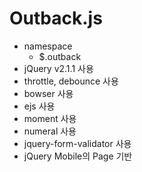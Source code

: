 # Outback.js

- namespace
    - $.outback
- jQuery v2.1.1 사용
- throttle, debounce 사용
- bowser 사용
- ejs 사용
- moment 사용
- numeral 사용
- jquery-form-validator 사용
- jQuery Mobile의 Page 기반
